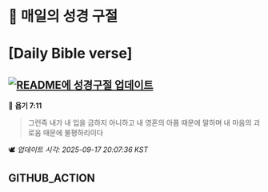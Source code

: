 # 🙏 매일의 성경 구절
# [Daily Bible verse]
## [![README에 성경구절 업데이트](https://github.com/DONGSUKA/first_test/actions/workflows/update-readme-bible.yml/badge.svg)](https://github.com/DONGSUKA/first_test/actions/workflows/update-readme-bible.yml)
<!-- START_BIBLE_VERSE -->
📖 **욥기 7:11**
> 그런즉 내가 내 입을 금하지 아니하고 내 영혼의 아픔 때문에 말하며 내 마음의 괴로움 때문에 불평하리이다

🕊️ _업데이트 시각: 2025-09-17 20:07:36 KST_
  <!-- END_BIBLE_VERSE -->
## GITHUB_ACTION
